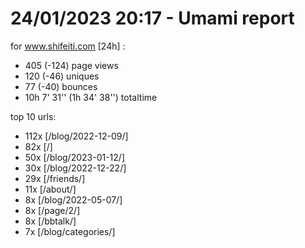 # 24/01/2023 20:17 - Umami report
for www.shifeiti.com [24h] :

 - 405 (-124) page views
 - 120 (-46) uniques
 - 77 (-40) bounces
 - 10h 7' 31'' (1h 34' 38'') totaltime


top 10 urls:
 - 112x [/blog/2022-12-09/]
 - 82x [/]
 - 50x [/blog/2023-01-12/]
 - 30x [/blog/2022-12-22/]
 - 29x [/friends/]
 - 11x [/about/]
 - 8x [/blog/2022-05-07/]
 - 8x [/page/2/]
 - 8x [/bbtalk/]
 - 7x [/blog/categories/]


